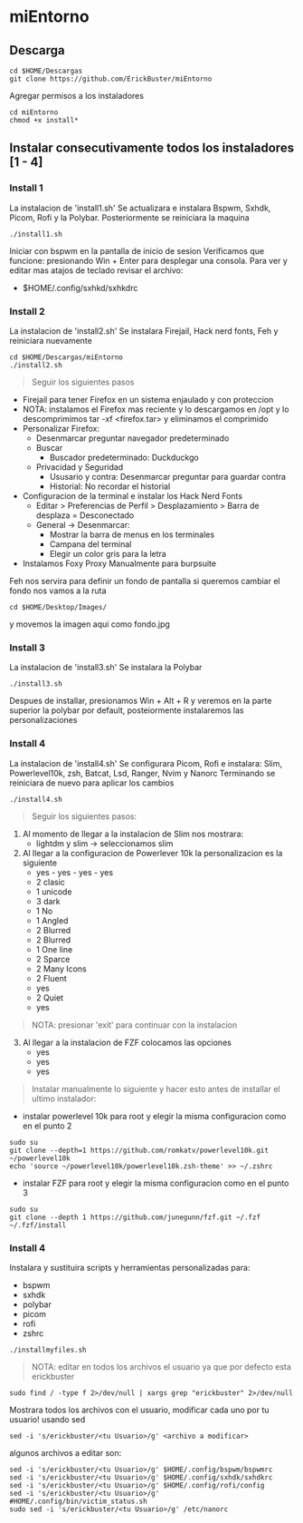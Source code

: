# miEntorno
## Descarga
```
cd $HOME/Descargas
git clone https://github.com/ErickBuster/miEntorno
```
Agregar permisos a los instaladores
```
cd miEntorno
chmod +x install*
```
## Instalar consecutivamente todos los instaladores [1 - 4]
### Install 1
La instalacion de 'install1.sh'
Se actualizara e instalara Bspwm, Sxhdk, Picom, Rofi y la Polybar. Posteriormente se reiniciara la maquina
```
./install1.sh
```
Iniciar con bspwm en la pantalla de inicio de sesion
Verificamos que funcione: presionando Win + Enter para desplegar una consola.
Para ver y editar mas atajos de teclado revisar el archivo:
- $HOME/.config/sxhkd/sxhkdrc

### Install 2
La instalacion de 'install2.sh'
Se instalara Firejail, Hack nerd fonts, Feh y reiniciara nuevamente
```
cd $HOME/Descargas/miEntorno
./install2.sh
```
> Seguir los siguientes pasos
- Firejail para tener Firefox en un sistema enjaulado y con proteccion
- NOTA: instalamos el Firefox mas reciente y lo descargamos en /opt y lo descomprimimos tar -xf <firefox.tar> y eliminamos el comprimido
- Personalizar Firefox:
  - Desenmarcar preguntar navegador predeterminado
  - Buscar
    - Buscador predeterminado: Duckduckgo
  - Privacidad y Seguridad
    - Ususario y contra: Desenmarcar preguntar para guardar contra
    - Historial: No recordar el historial
- Configuracion de la terminal e instalar los Hack Nerd Fonts
  - Editar > Preferencias de Perfil > Desplazamiento > Barra de desplaza = Desconectado
  - General -> Desenmarcar:
    - Mostrar la barra de menus en los terminales
    - Campana del terminal
    - Elegir un color gris para la letra
- Instalamos Foxy Proxy Manualmente para burpsuite

Feh nos servira para definir un fondo de pantalla
si queremos cambiar el fondo nos vamos a la ruta
```
cd $HOME/Desktop/Images/
```
y movemos la imagen aqui como fondo.jpg

### Install 3
La instalacion de 'install3.sh'
Se instalara la Polybar 
```
./install3.sh
```
Despues de installar, presionamos Win + Alt + R
y veremos en la parte superior la polybar por default, posteiormente instalaremos las personalizaciones

### Install 4
La instalacion de 'install4.sh'
Se configurara Picom, Rofi e instalara: Slim, Powerlevel10k, zsh, Batcat, Lsd, Ranger, Nvim y Nanorc
Terminando se reiniciara de nuevo para aplicar los cambios
```
./install4.sh
```
> Seguir los siguientes pasos:
1. Al momento de llegar a la instalacion de Slim nos mostrara:
   - lightdm y slim -> seleccionamos slim
2. Al llegar a la configuracion de Powerlever 10k la personalizacion es la siguiente
   - yes - yes - yes - yes
   - 2 clasic
   - 1 unicode
   - 3 dark
   - 1 No
   - 1 Angled
   - 2 Blurred
   - 2 Blurred
   - 1 One line
   - 2 Sparce
   - 2 Many Icons
   - 2 Fluent
   - yes
   - 2 Quiet
   - yes
> NOTA: presionar 'exit' para continuar con la instalacion
3. Al llegar a la instalacion de FZF colocamos las opciones
   - yes
   - yes
   - yes

> Instalar manualmente lo siguiente y hacer esto antes de installar el ultimo instalador:
  - instalar powerlevel 10k para root y elegir la misma configuracion como en el punto 2
```
sudo su
git clone --depth=1 https://github.com/romkatv/powerlevel10k.git ~/powerlevel10k
echo 'source ~/powerlevel10k/powerlevel10k.zsh-theme' >> ~/.zshrc
```
  - instalar FZF para root y elegir la misma configuracion como en el punto 3
```
sudo su
git clone --depth 1 https://github.com/junegunn/fzf.git ~/.fzf
~/.fzf/install
```
### Install 4
Instalara y sustituira scripts y herramientas personalizadas para:
- bspwm
- sxhdk
- polybar
- picom
- rofi
- zshrc
```
./installmyfiles.sh
```
>NOTA: editar en todos los archivos el usuario ya que por defecto esta erickbuster
```
sudo find / -type f 2>/dev/null | xargs grep "erickbuster" 2>/dev/null
```
Mostrara todos los archivos con el usuario, modificar cada uno por tu usuario! usando sed 
```
sed -i 's/erickbuster/<tu Usuario>/g' <archivo a modificar>
```
algunos archivos a editar son:
```
sed -i 's/erickbuster/<tu Usuario>/g' $HOME/.config/bspwm/bspwmrc
sed -i 's/erickbuster/<tu Usuario>/g' $HOME/.config/sxhdk/sxhdkrc
sed -i 's/erickbuster/<tu Usuario>/g' $HOME/.config/rofi/config
sed -i 's/erickbuster/<tu Usuario>/g' #HOME/.config/bin/victim_status.sh
sudo sed -i 's/erickbuster/<tu Usuario>/g' /etc/nanorc
```
